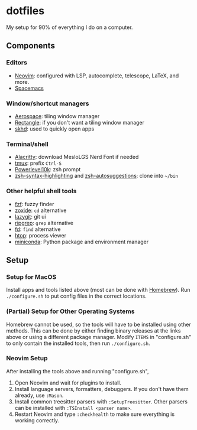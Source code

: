 # dotfiles

My setup for 90% of everything I do on a computer.

## Components

### Editors
- [Neovim](https://neovim.io): configured with LSP, autocomplete, telescope,
  LaTeX, and more.
- [Spacemacs](https://www.spacemacs.org/)

### Window/shortcut managers
- [Aerospace](https://github.com/nikitabobko/AeroSpace): tiling window manager
- [Rectangle](https://rectangleapp.com/): if you don't want a tiling window
  manager
- [skhd](https://github.com/koekeishiya/skhd): used to quickly open apps

### Terminal/shell
- [Alacritty](https://alacritty.org/): download MesloLGS Nerd Font if needed
- [tmux](https://github.com/tmux/tmux): prefix `Ctrl-S`
- [Powerlevel10k](https://github.com/romkatv/powerlevel10k): zsh prompt
- [zsh-syntax-highlighting](https://github.com/zsh-users/zsh-syntax-highlighting)
  and [zsh-autosuggestions](https://github.com/zsh-users/zsh-autosuggestions):
  clone into `~/bin`

### Other helpful shell tools
- [fzf](https://github.com/junegunn/fzf): fuzzy finder
- [zoxide](https://github.com/ajeetdsouza/zoxide): `cd` alternative
- [lazygit](https://github.com/jesseduffield/lazygit): git ui
- [ripgrep](https://github.com/BurntSushi/ripgrep): `grep` alternative
- [fd](https://github.com/sharkdp/fd): `find` alternative
- [htop](https://htop.dev): process viewer
- [miniconda](https://docs.conda.io/projects/miniconda/en/latest/): Python
  package and environment manager

## Setup

### Setup for MacOS

Install apps and tools listed above (most can be done with
[Homebrew](https://brew.sh)). Run `./configure.sh` to put config files in the
correct locations.

### (Partial) Setup for Other Operating Systems

Homebrew cannot be used, so the tools will have to be installed using other
methods. This can be done by either finding binary releases at the links above
or using a different package manager. Modify `ITEMS` in "configure.sh" to only
contain the installed tools, then run `./configure.sh`.

### Neovim Setup

After installing the tools above and running "configure.sh",
1. Open Neovim and wait for plugins to install.
2. Install language servers, formatters, debuggers. If you don't have them
   already, use `:Mason`.
3. Install common treesitter parsers with `:SetupTreesitter`. Other parsers can
   be installed with `:TSInstall <parser name>`.
3. Restart Neovim and type `:checkhealth` to make sure everything is working
   correctly.

